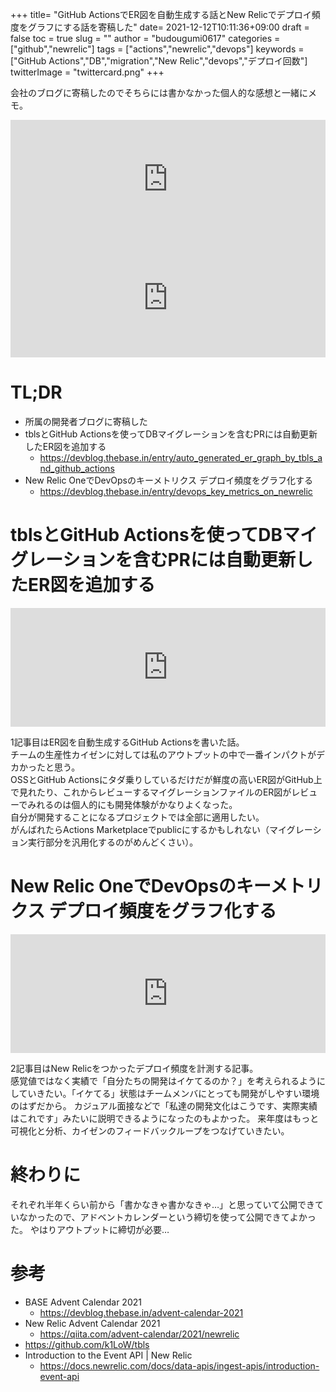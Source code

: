 +++
title= "GitHub ActionsでER図を自動生成する話とNew Relicでデプロイ頻度をグラフにする話を寄稿した"
date= 2021-12-12T10:11:36+09:00
draft = false
toc = true
slug = ""
author = "budougumi0617"
categories = ["github","newrelic"]
tags = ["actions","newrelic","devops"]
keywords = ["GitHub Actions","DB","migration","New Relic","devops","デプロイ回数"]
twitterImage = "twittercard.png"
+++

会社のブログに寄稿したのでそちらには書かなかった個人的な感想と一緒にメモ。
<div style="left: 0; width: 100%; height: 190px; position: relative;"><iframe src="https://hatenablog-parts.com/embed?url=https%3A%2F%2Fdevblog.thebase.in%2Fentry%2Fauto_generated_er_graph_by_tbls_and_github_actions" style="top: 0; left: 0; width: 100%; height: 100%; position: absolute; border: 0;" allowfullscreen scrolling="no"></iframe></div>


<div style="left: 0; width: 100%; height: 190px; position: relative;"><iframe src="https://hatenablog-parts.com/embed?url=https%3A%2F%2Fdevblog.thebase.in%2Fentry%2Fdevops_key_metrics_on_newrelic" style="top: 0; left: 0; width: 100%; height: 100%; position: absolute; border: 0;" allowfullscreen scrolling="no"></iframe></div>



<!--more-->
# TL;DR
- 所属の開発者ブログに寄稿した
- tblsとGitHub Actionsを使ってDBマイグレーションを含むPRには自動更新したER図を追加する
    - https://devblog.thebase.in/entry/auto_generated_er_graph_by_tbls_and_github_actions
- New Relic OneでDevOpsのキーメトリクス デプロイ頻度をグラフ化する
    - https://devblog.thebase.in/entry/devops_key_metrics_on_newrelic


# tblsとGitHub Actionsを使ってDBマイグレーションを含むPRには自動更新したER図を追加する

<div style="left: 0; width: 100%; height: 190px; position: relative;"><iframe src="https://hatenablog-parts.com/embed?url=https%3A%2F%2Fdevblog.thebase.in%2Fentry%2Fauto_generated_er_graph_by_tbls_and_github_actions" style="top: 0; left: 0; width: 100%; height: 100%; position: absolute; border: 0;" allowfullscreen scrolling="no"></iframe></div>

1記事目はER図を自動生成するGitHub Actionsを書いた話。  
チームの生産性カイゼンに対しては私のアウトプットの中で一番インパクトがデカかったと思う。  
OSSとGitHub Actionsにタダ乗りしているだけだが鮮度の高いER図がGitHub上で見れたり、これからレビューするマイグレーションファイルのER図がレビューでみれるのは個人的にも開発体験がかなりよくなった。  
自分が開発することになるプロジェクトでは全部に適用したい。  
がんばれたらActions Marketplaceでpublicにするかもしれない（マイグレーション実行部分を汎用化するのがめんどくさい）。


# New Relic OneでDevOpsのキーメトリクス デプロイ頻度をグラフ化する

<div style="left: 0; width: 100%; height: 190px; position: relative;"><iframe src="https://hatenablog-parts.com/embed?url=https%3A%2F%2Fdevblog.thebase.in%2Fentry%2Fdevops_key_metrics_on_newrelic" style="top: 0; left: 0; width: 100%; height: 100%; position: absolute; border: 0;" allowfullscreen scrolling="no"></iframe></div>

2記事目はNew Relicをつかったデプロイ頻度を計測する記事。  
感覚値ではなく実績で「自分たちの開発はイケてるのか？」を考えられるようにしていきたい。「イケてる」状態はチームメンバにとっても開発がしやすい環境のはずだから。
カジュアル面接などで「私達の開発文化はこうです、実際実績はこれです」みたいに説明できるようになったのもよかった。
来年度はもっと可視化と分析、カイゼンのフィードバックループをつなげていきたい。

# 終わりに
それぞれ半年くらい前から「書かなきゃ書かなきゃ…」と思っていて公開できていなかったので、アドベントカレンダーという締切を使って公開できてよかった。
やはりアウトプットに締切が必要…

# 参考
- BASE Advent Calendar 2021
    - https://devblog.thebase.in/advent-calendar-2021
- New Relic Advent Calendar 2021
    - https://qiita.com/advent-calendar/2021/newrelic
- https://github.com/k1LoW/tbls
- Introduction to the Event API | New Relic
    - https://docs.newrelic.com/docs/data-apis/ingest-apis/introduction-event-api